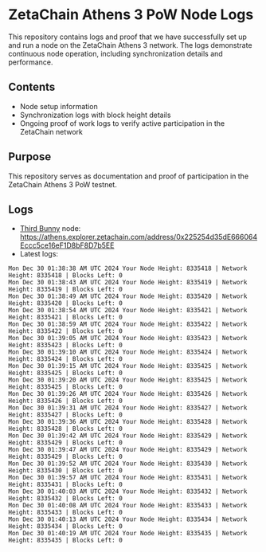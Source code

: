 # ZetaChain Athens 3 PoW Node Logs
This repository contains logs and proof that we have successfully set up and run a node on the ZetaChain Athens 3 network. The logs demonstrate continuous node operation, including synchronization details and performance.

## Contents
- Node setup information
- Synchronization logs with block height details
- Ongoing proof of work logs to verify active participation in the ZetaChain network

## Purpose
This repository serves as documentation and proof of participation in the ZetaChain Athens 3 PoW testnet.

## Logs

- [Third Bunny](https://thirdbunny.xyz/) node: https://athens.explorer.zetachain.com/address/0x225254d35dE666064Eccc5ce16eF1D8bF8D7b5EE
- Latest logs:
```
Mon Dec 30 01:38:38 AM UTC 2024 Your Node Height: 8335418 | Network Height: 8335418 | Blocks Left: 0
Mon Dec 30 01:38:43 AM UTC 2024 Your Node Height: 8335419 | Network Height: 8335419 | Blocks Left: 0
Mon Dec 30 01:38:49 AM UTC 2024 Your Node Height: 8335420 | Network Height: 8335420 | Blocks Left: 0
Mon Dec 30 01:38:54 AM UTC 2024 Your Node Height: 8335421 | Network Height: 8335421 | Blocks Left: 0
Mon Dec 30 01:38:59 AM UTC 2024 Your Node Height: 8335422 | Network Height: 8335422 | Blocks Left: 0
Mon Dec 30 01:39:05 AM UTC 2024 Your Node Height: 8335423 | Network Height: 8335423 | Blocks Left: 0
Mon Dec 30 01:39:10 AM UTC 2024 Your Node Height: 8335424 | Network Height: 8335424 | Blocks Left: 0
Mon Dec 30 01:39:15 AM UTC 2024 Your Node Height: 8335425 | Network Height: 8335425 | Blocks Left: 0
Mon Dec 30 01:39:20 AM UTC 2024 Your Node Height: 8335425 | Network Height: 8335425 | Blocks Left: 0
Mon Dec 30 01:39:26 AM UTC 2024 Your Node Height: 8335426 | Network Height: 8335426 | Blocks Left: 0
Mon Dec 30 01:39:31 AM UTC 2024 Your Node Height: 8335427 | Network Height: 8335427 | Blocks Left: 0
Mon Dec 30 01:39:36 AM UTC 2024 Your Node Height: 8335428 | Network Height: 8335428 | Blocks Left: 0
Mon Dec 30 01:39:42 AM UTC 2024 Your Node Height: 8335429 | Network Height: 8335429 | Blocks Left: 0
Mon Dec 30 01:39:47 AM UTC 2024 Your Node Height: 8335429 | Network Height: 8335429 | Blocks Left: 0
Mon Dec 30 01:39:52 AM UTC 2024 Your Node Height: 8335430 | Network Height: 8335430 | Blocks Left: 0
Mon Dec 30 01:39:57 AM UTC 2024 Your Node Height: 8335431 | Network Height: 8335431 | Blocks Left: 0
Mon Dec 30 01:40:03 AM UTC 2024 Your Node Height: 8335432 | Network Height: 8335432 | Blocks Left: 0
Mon Dec 30 01:40:08 AM UTC 2024 Your Node Height: 8335433 | Network Height: 8335433 | Blocks Left: 0
Mon Dec 30 01:40:13 AM UTC 2024 Your Node Height: 8335434 | Network Height: 8335434 | Blocks Left: 0
Mon Dec 30 01:40:19 AM UTC 2024 Your Node Height: 8335435 | Network Height: 8335435 | Blocks Left: 0
```
